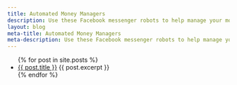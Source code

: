 ```yaml
---
title: Automated Money Managers
description: Use these Facebook messenger robots to help manage your money. Receive monthly budget updates, view incoming and outgoing funds. Receive coupons for shopping on stores you frequently shop at
layout: blog
meta-title: Automated Money Managers
meta-description: Use these Facebook messenger robots to help manage your money. Receive monthly budget updates, view incoming and outgoing funds. Receive coupons for shopping on stores you frequently shop at
---
```


<ul>
  {% for post in site.posts %}
    <li>
      <a href="{{ site.baseurl }}{{ post.url }}">{{ post.title }}</a>
      {{ post.excerpt }}
    </li>
  {% endfor %}
</ul>
